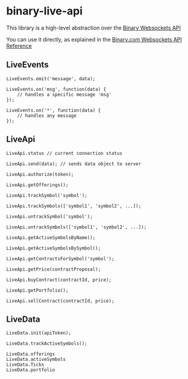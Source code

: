 # binary-live-api

This library is a high-level abstraction over the [Binary Websockets API](https://github.com/binary-com/websockets-api)

You can use it directly, as explained in the [Binary.com Websockets API Reference](https://github.com/binary-com/websockets-api/wiki)

## LiveEvents

```
LiveEvents.emit('message', data);
```

```
LiveEvents.on('msg', function(data) {
    // handles a specific message 'msg'
});
```

```
LiveEvents.on('*', function(data) {
    // handles any message
});
```


## LiveApi

```
LiveApi.status // current connection status
```

```
LiveApi.send(data); // sends data object to server
```

```
LiveApi.authorize(token);
```

```
LiveApi.getOfferings();
```

```
LiveApi.trackSymbol('symbol');
```

```
LiveApi.trackSymbols(['symbol1', 'symbol2', ...]);
```

```
LiveApi.untrackSymbol('symbol');
```

```
LiveApi.untrackSymbols(['symbol1', 'symbol2', ...]);
```

```
LiveApi.getActiveSymbolsByName();
```

```
LiveApi.getActiveSymbolsBySymbol();
```

```
LiveApi.getContractsForSymbol('symbol');
```

```
LiveApi.getPrice(contractProposal);
```

```
LiveApi.buyContract(contractId, price);
```

```
LiveApi.getPortfolio();
```

```
LiveApi.sellContract(contractId, price);
```

## LiveData

```
LiveData.init(apiToken);
```

```
LiveData.trackActiveSymbols();
```

```
LiveData.offerings
LiveData.activeSymbols
LiveData.Ticks
LiveData.portfolio
```
